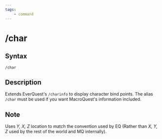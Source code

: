 ```yaml
---
tags:
    - command
---
```

# /char

## Syntax

```eqcommand
/char
```

## Description

Extends EverQuest's `/charinfo` to display character bind points. The alias `/char` must be used if you want MacroQuest's information included. 

## Note

Uses _Y, X, Z_ location to match the convention used by EQ (Rather than _X, Y, Z_ used by the rest of the world and MQ internally).
